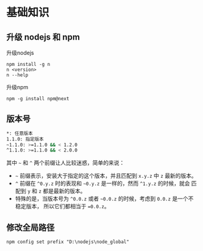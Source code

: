 # 基础知识
<!-- toc -->

## 升级 nodejs 和 npm
升级nodejs
```
npm install -g n
n <version>
n --help
```
升级npm
```
npm -g install npm@next
```

## 版本号
```bash
*: 任意版本
1.1.0: 指定版本
~1.1.0: >=1.1.0 && < 1.2.0
^1.1.0: >=1.1.0 && < 2.0.0
```
其中 `~` 和 `^` 两个前缀让人比较迷惑，简单的来说：  
* `~` 前缀表示，安装大于指定的这个版本，并且匹配到 `x.y.z` 中 `z` 最新的版本。  
* `^` 前缀在 `^0.y.z` 时的表现和 `~0.y.z` 是一样的，然而 `^1.y.z` 的时候，就会 匹配到 `y` 和 `z` 都是最新的版本。  
* 特殊的是，当版本号为 `^0.0.z` 或者 `~0.0.z` 的时候，考虑到 `0.0.z` 是一个不稳定版本， 所以它们都相当于 `=0.0.z`。

## 修改全局路径
```
npm config set prefix "D:\nodejs\node_global"
```
